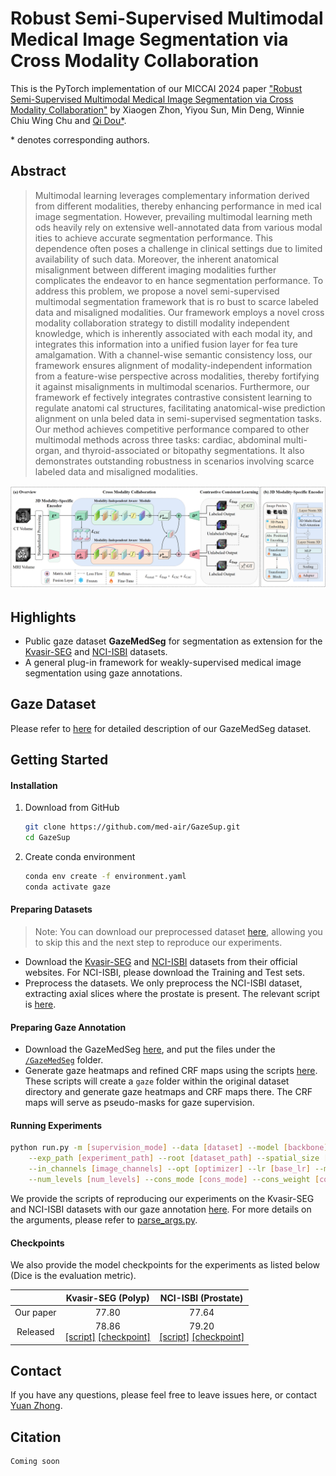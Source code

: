 # Robust Semi-Supervised Multimodal Medical Image Segmentation via Cross Modality Collaboration

This is the PyTorch implementation of our MICCAI 2024 paper ["Robust Semi-Supervised Multimodal Medical Image Segmentation via Cross Modality Collaboration"]() by Xiaogen Zhon, Yiyou Sun, Min Deng,
Winnie Chiu Wing Chu and [Qi Dou\*](https://www.cse.cuhk.edu.hk/~qdou/).

\* denotes corresponding authors.

## Abstract

> Multimodal learning leverages complementary information
derived from different modalities, thereby enhancing performance in med
ical image segmentation. However, prevailing multimodal learning meth
ods heavily rely on extensive well-annotated data from various modal
ities to achieve accurate segmentation performance. This dependence
often poses a challenge in clinical settings due to limited availability
of such data. Moreover, the inherent anatomical misalignment between
different imaging modalities further complicates the endeavor to en
hance segmentation performance. To address this problem, we propose
a novel semi-supervised multimodal segmentation framework that is ro
bust to scarce labeled data and misaligned modalities. Our framework
employs a novel cross modality collaboration strategy to distill modality
independent knowledge, which is inherently associated with each modal
ity, and integrates this information into a unified fusion layer for fea
ture amalgamation. With a channel-wise semantic consistency loss, our
framework ensures alignment of modality-independent information from
a feature-wise perspective across modalities, thereby fortifying it against
misalignments in multimodal scenarios. Furthermore, our framework ef
fectively integrates contrastive consistent learning to regulate anatomi
cal structures, facilitating anatomical-wise prediction alignment on unla
beled data in semi-supervised segmentation tasks. Our method achieves
competitive performance compared to other multimodal methods across
three tasks: cardiac, abdominal multi-organ, and thyroid-associated or
bitopathy segmentations. It also demonstrates outstanding robustness in
scenarios involving scarce labeled data and misaligned modalities.

![](./Figures/my_flowchartl.png)

## Highlights

- Public gaze dataset **GazeMedSeg** for segmentation as extension for the [Kvasir-SEG](https://datasets.simula.no/kvasir-seg/) and [NCI-ISBI](https://www.cancerimagingarchive.net/analysis-result/isbi-mr-prostate-2013/) datasets.
- A general plug-in framework for weakly-supervised medical image segmentation using gaze annotations.

## Gaze Dataset

Please refer to [here](/GazeMedSeg) for detailed description of our GazeMedSeg dataset.

## Getting Started

#### Installation

1. Download from GitHub

   ```bash
   git clone https://github.com/med-air/GazeSup.git
   cd GazeSup
   ```

2. Create conda environment

   ```bash
   conda env create -f environment.yaml
   conda activate gaze
   ```

#### Preparing Datasets

>Note: You can download our preprocessed dataset [here](https://drive.google.com/drive/folders/1XjgQ27R8zT8ymOTXohgl8HXntPEUbIXj?usp=sharing), allowing you to skip this and the next step to reproduce our experiments.

- Download the [Kvasir-SEG](https://datasets.simula.no/kvasir-seg/) and [NCI-ISBI](https://www.cancerimagingarchive.net/analysis-result/isbi-mr-prostate-2013/) datasets from their official websites. For NCI-ISBI, please download the Training and Test sets.
- Preprocess the datasets. We only preprocess the NCI-ISBI dataset, extracting axial slices where the prostate is present. The relevant script is [here](/notebooks/preprocess/process_nci-isbi.ipynb).

#### Preparing Gaze Annotation

- Download the GazeMedSeg [here](https://drive.google.com/drive/folders/1-38bG_81OsGVCb_trI00GSqfB_shCUQG?usp=sharing), and put the files under the [`/GazeMedSeg`](/GazeMedSeg) folder.
- Generate gaze heatmaps and refined CRF maps using the scripts [here](notebooks/gaze_annotation). These scripts will create a `gaze` folder within the original dataset directory and generate gaze heatmaps and CRF maps there. The CRF maps will serve as pseudo-masks for gaze supervision.

#### Running Experiments

```bash
python run.py -m [supervision_mode] --data [dataset] --model [backbone] -bs [batch_size] \
    --exp_path [experiment_path] --root [dataset_path] --spatial_size [image_size] \
    --in_channels [image_channels] --opt [optimizer] --lr [base_lr] --max_ite [max_ite] \
    --num_levels [num_levels] --cons_mode [cons_mode] --cons_weight [cons_weight]
```

We provide the scripts of reproducing our experiments on the Kvasir-SEG and NCI-ISBI datasets with our gaze annotation [here](./scripts). For more details on the arguments, please refer to [parse_args.py](./parse_args.py). 

#### Checkpoints

We also provide the model checkpoints for the experiments as listed below (Dice is the evaluation metric).

|           |                      Kvasir-SEG (Polyp)                      |                     NCI-ISBI (Prostate)                      |
| :-------: | :----------------------------------------------------------: | :----------------------------------------------------------: |
| Our paper |                            77.80                             |                            77.64                             |
| Released  | 78.86<br />[[script]](./scripts/gazesup_kvasir_2_levels.sh) [[checkpoint]](https://drive.google.com/file/d/1e-P7TEOIDJ04edFy1Eix8bTl5ZRD3l-g/view?usp=sharing) | 79.20<br />[[script]](./scripts/gazesup_prostate_2_levels.sh) [[checkpoint]](https://drive.google.com/file/d/1wq60hlEPFhotwPM5tCxcFK-hjPBZ842L/view?usp=sharing) |

## Contact

If you have any questions, please feel free to leave issues here, or contact [Yuan Zhong](mailto:yuanzhong@link.cuhk.edu.hk).

## Citation

``` -->
Coming soon
